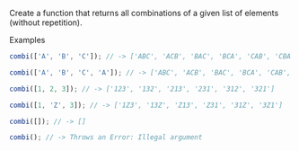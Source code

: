 Create a function that returns all combinations of a given list of elements (without repetition).

Examples
```js
combi(['A', 'B', 'C']); // -> ['ABC', 'ACB', 'BAC', 'BCA', 'CAB', 'CBA']

combi(['A', 'B', 'C', 'A']); // -> ['ABC', 'ACB', 'BAC', 'BCA', 'CAB', 'CBA']

combi([1, 2, 3]); // -> ['123', '132', '213', '231', '312', '321']

combi([1, 'Z', 3]); // -> ['1Z3', '13Z', 'Z13', 'Z31', '31Z', '3Z1']

combi([]); // -> []

combi(); // -> Throws an Error: Illegal argument
```